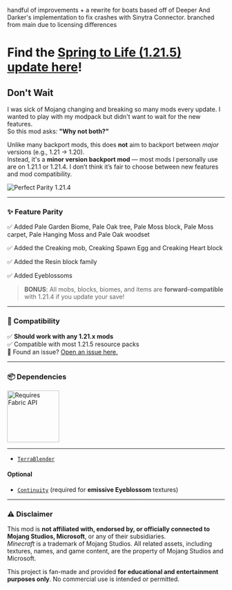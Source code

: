 handful of improvements + a rewrite for boats based off of Deeper And Darker's implementation to fix crashes with Sinytra Connector. branched from main due to licensing differences

# Find the [Spring to Life (1.21.5) update here](https://modrinth.com/mod/perfect-parity-1-21-5)!

## Don't Wait

I was sick of Mojang changing and breaking so many mods every update. I wanted to play with my modpack but didn't want to wait for the new features.  
So this mod asks: **"Why not both?"**

Unlike many backport mods, this does **not** aim to backport between *major* versions (e.g., 1.21 → 1.20).  
Instead, it's a **minor version backport mod** — most mods I personally use are on 1.21.1 or 1.21.4. I don’t think it’s fair to choose between new features and mod compatibility.

![Perfect Parity 1.21.4](https://cdn.modrinth.com/data/cached_images/1330d00c76a91510215b045c08fe9a9bda162f7d.png)

---

### ✨ Feature Parity

✅ Added Pale Garden Biome, Pale Oak tree, Pale Moss block, Pale Moss carpet, Pale Hanging Moss and Pale Oak woodset

✅ Added the Creaking mob, Creaking Spawn Egg and Creaking Heart block

✅ Added the Resin block family

✅ Added Eyeblossoms

> **BONUS**: All mobs, blocks, biomes, and items are **forward-compatible** with 1.21.4 if you update your save!

---

### 🧩 Compatibility

✅ **Should work with any 1.21.x mods**  
✅ Compatible with most 1.21.5 resource packs  
🐞 Found an issue? [Open an issue here.](https://github.com/timelord1102/Perfact-Parity-Pale-Garden/issues)

---

### 📦 Dependencies

<a href="https://modrinth.com/mod/fabric-api">
  <img src="https://cdn.modrinth.com/data/cached_images/8bd6d7ff822dc33ffb55af6cc0c7062cec53e9e3.png" alt="Requires Fabric API" width="120"/>
</a>

---

- [`TerraBlender`](https://modrinth.com/mod/terrablender)

#### Optional

- [`Continuity`](https://modrinth.com/mod/continuity) (required for **emissive Eyeblossom** textures)

---

### ⚠️ Disclaimer

This mod is **not affiliated with, endorsed by, or officially connected to Mojang Studios, Microsoft**, or any of their subsidiaries.  
*Minecraft* is a trademark of Mojang Studios. All related assets, including textures, names, and game content, are the property of Mojang Studios and Microsoft.

This project is fan-made and provided **for educational and entertainment purposes only**. No commercial use is intended or permitted.
